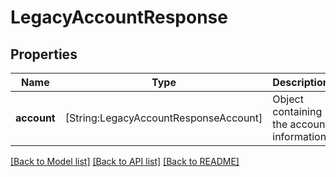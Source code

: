 # LegacyAccountResponse

## Properties
Name | Type | Description | Notes
------------ | ------------- | ------------- | -------------
**account** | [String:LegacyAccountResponseAccount] | Object containing the account information. | [optional] 

[[Back to Model list]](../README.md#documentation-for-models) [[Back to API list]](../README.md#documentation-for-api-endpoints) [[Back to README]](../README.md)


